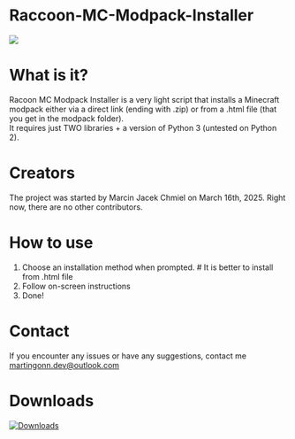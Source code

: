 # Raccoon-MC-Modpack-Installer

<img src="https://www.google.com/url?sa=i&url=https%3A%2F%2Flovepik.com%2Fimages%2Fpng-cute-pet-raccoon.html&psig=AOvVaw1KuKKNSa-56xSw6HZJOtBa&ust=1742188987906000&source=images&cd=vfe&opi=89978449&ved=0CBQQjRxqFwoTCMiTpdPtjYwDFQAAAAAdAAAAABAE">

# What is it?
Racoon MC Modpack Installer is a very light script that installs a Minecraft modpack either via a direct link (ending with .zip) or from a .html file (that you get in the modpack folder).
<br> It requires just TWO libraries + a version of Python 3 (untested on Python 2).

# Creators

The project was started by Marcin Jacek Chmiel on March 16th, 2025. Right now, there are no other contributors.

# How to use

1. Choose an installation method when prompted. # It is better to install from .html file
2. Follow on-screen instructions
3. Done!

# Contact
If you encounter any issues or have any suggestions, contact me martingonn.dev@outlook.com

# Downloads

[![Downloads](https://img.shields.io/github/downloads/Martingonn/Racoon-MC-Modpack-Installer/total.svg)](https://github.com/Martingonn/Racoon-MC-Modpack-Installer/releases)

